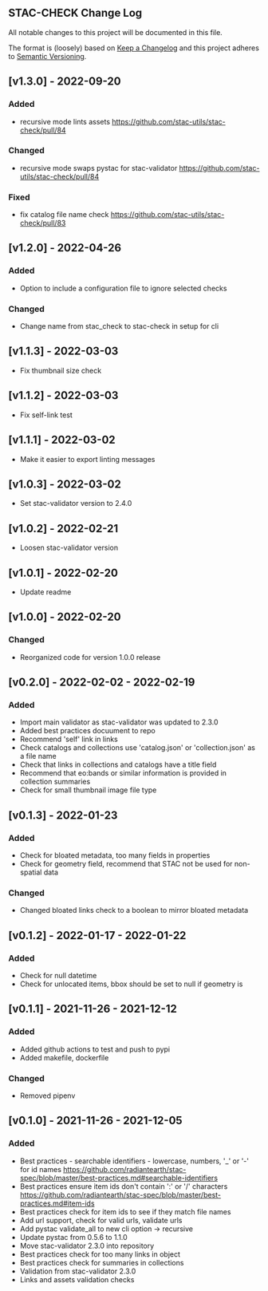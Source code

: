 ## STAC-CHECK Change Log

All notable changes to this project will be documented in this file.

The format is (loosely) based on [Keep a Changelog](http://keepachangelog.com/) and this project adheres to [Semantic Versioning](http://semver.org/).


## [v1.3.0] - 2022-09-20
### Added
- recursive mode lints assets https://github.com/stac-utils/stac-check/pull/84
### Changed
- recursive mode swaps pystac for stac-validator https://github.com/stac-utils/stac-check/pull/84
### Fixed
- fix catalog file name check https://github.com/stac-utils/stac-check/pull/83

## [v1.2.0] - 2022-04-26
### Added
- Option to include a configuration file to ignore selected checks
### Changed
- Change name from stac_check to stac-check in setup for cli

## [v1.1.3] - 2022-03-03
- Fix thumbnail size check

## [v1.1.2] - 2022-03-03
- Fix self-link test 

## [v1.1.1] - 2022-03-02
- Make it easier to export linting messages

## [v1.0.3] - 2022-03-02
- Set stac-validator version to 2.4.0

## [v1.0.2] - 2022-02-21
- Loosen stac-validator version 

## [v1.0.1] - 2022-02-20
- Update readme

## [v1.0.0] - 2022-02-20
### Changed
- Reorganized code for version 1.0.0 release

## [v0.2.0] - 2022-02-02 - 2022-02-19
### Added
- Import main validator as stac-validator was updated to 2.3.0
- Added best practices docuument to repo
- Recommend 'self' link in links
- Check catalogs and collections use 'catalog.json' or 'collection.json' as a file name
- Check that links in collections and catalogs have a title field
- Recommend that eo:bands or similar information is provided in collection summaries
- Check for small thumbnail image file type

## [v0.1.3] - 2022-01-23
### Added
- Check for bloated metadata, too many fields in properties
- Check for geometry field, recommend that STAC not be used for non-spatial data

### Changed  
- Changed bloated links check to a boolean to mirror bloated metadata

## [v0.1.2] - 2022-01-17 - 2022-01-22
### Added
- Check for null datetime
- Check for unlocated items, bbox should be set to null if geometry is

## [v0.1.1] - 2021-11-26 - 2021-12-12
### Added  
- Added github actions to test and push to pypi
- Added makefile, dockerfile  

### Changed  
- Removed pipenv  

## [v0.1.0] - 2021-11-26 - 2021-12-05
### Added
- Best practices - searchable identifiers - lowercase, numbers, '_' or '-'
  for id names
  https://github.com/radiantearth/stac-spec/blob/master/best-practices.md#searchable-identifiers
- Best practices ensure item ids don't contain ':' or '/' characters  
  https://github.com/radiantearth/stac-spec/blob/master/best-practices.md#item-ids
- Best practices check for item ids to see if they match file names
- Add url support, check for valid urls, validate urls
- Add pystac validate_all to new cli option -> recursive
- Update pystac from 0.5.6 to 1.1.0
- Move stac-validator 2.3.0 into repository
- Best practices check for too many links in object
- Best practices check for summaries in collections
- Validation from stac-validator 2.3.0  
- Links and assets validation checks    

  
[unreleased]: https://github.com/stac-utils/stac-check/compare/v1.2.0...main
[1.2.0]: https://github.com/stac-utils/stac-check/compare/v1.1.2...v1.2.0
[1.1.2]: https://github.com/stac-utils/stac-check/compare/v1.0.1...v1.1.2
[1.0.1]: https://github.com/stac-utils/stac-check/compare/v0.2.0...v1.0.1
[0.2.0]: https://github.com/stac-utils/stac-check/compare/v0.1.3...v0.2.0
[0.1.3]: https://github.com/stac-utils/stac-check/compare/v0.1.2...v0.1.3
[0.1.2]: https://github.com/stac-utils/stac-check/compare/v0.1.1...v0.1.2
[0.1.1]: https://github.com/stac-utils/stac-check/compare/v0.1.0...v0.1.1
[0.1.0]: https://github.com/stac-utils/stac-check/releases/tag/v0.1.0